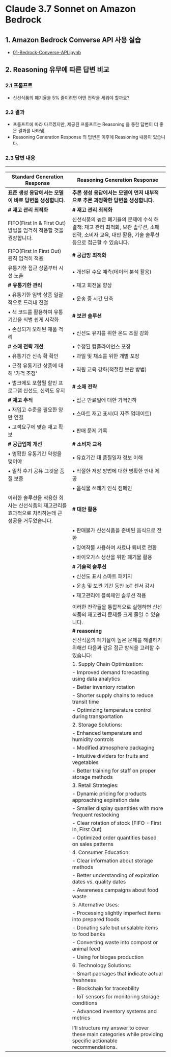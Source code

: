 # Claude 3.7 Sonnet on Amazon Bedrock

## 1. Amazon Bedrock Converse API 사용 실습
- [01-Bedrock-Converse-API.ipynb](01-Bedrock-Converse-API.ipynb)


## 2. Reasoning 유무에 따른 답변 비교
### 2.1 프롬프트
- 신선식품의 폐기율을 5% 줄이려면 어떤 전략을 세워야 할까요?

### 2.2 결과
- 프롬프트에 따라 다르겠지만, 제공된 프롬프트는 Reasoning 을 통한 답변이 더 좋은 결과를 나타냄. 
- Reasoning Generation Response 의 답변은 이후에 Reasioning 내용이 있습니다.

### 2.3 답변 내용
---

| Standard Generation Response | Reasoning Generation Response |
|------------------------------|-------------------------------|
| **표준 생성 응답에서는 모델이 바로 답변을 생성합니다.** | **추론 생성 응답에서는 모델이 먼저 내부적으로 추론 과정확한 답변을 생성합니다.** |
| **# 재고 관리 최적화** | **# 재고 관리 최적화** |
| FIFO(First In & First Out) 방법을 엄격히 적용할 것을 권장합니다. | 신선식품의 높은 폐기율의 문제에 수식 해결책: 재고 관리 최적화, 보관 솔루션, 소매 전략, 소비자 교육, 대안 활용, 기술 솔루션 등으로 접근할 수 있습니다. |
| FIFO(First In First Out) 원칙 엄격히 적용 | **# 공급망 최적화** |
| 유통기한 접근 상품부터 시선 노출 | • 개선된 수요 예측(데이터 분석 활용) |
| **# 유통기한 관리** | • 재고 회전율 향상 |
| • 유통기한 임박 상품 일괄적으로 드러내 진열 | • 운송 중 시간 단축 |
| • 색 코드를 활용하여 유통기간을 식별 쉽게 시각화 | **# 보관 솔루션** |
| • 손상되거 오래된 재품 격리 | • 신선도 유지를 위한 온도 조절 강화 |
| **# 소매 전략 개선** | • 수정된 컴플라이언스 포장 |
| • 유통기간 신속 확 확인 | • 과일 및 채소를 위한 개별 포장 |
| • 근접 유통기간 상품에 대해 '가격 조정' | • 직원 교육 강화(적절한 보관 방법) |
| • 벌크에도 포함될 할인 프로그램 신선도, 신뢰도 유지 | **# 소매 전략** |
| **# 재고 추적** | • 접근 만료일에 대한 가격인하 |
| • 재입고 수준을 필요한 양만 연결 | • 스마트 재고 표시(더 자주 업데이트) |
| • 고객요구에 맞춘 재고 확보 | • 판매 문제 기록 |
| **# 공급업체 개선** | **# 소비자 교육** |
| • 명확한 유통기간 약정을 맺어야 | • 유효기간 대 품질일자 정보 이해 |
| • 밀착 후기 공유 그것을 품질 보증 | • 적절한 저장 방법에 대한 명확한 안내 제공 |
| | • 음식물 쓰레기 인식 캠페인 |
| 이러한 솔루션을 적용한 회사는 신선식품의 재고관리를 효과적으로 처리하는데 큰 성공을 거두었습니다. | **# 대안 활용** |
| | • 판매불가 신선식품을 준비된 음식으로 전환 |
| | • 잉여작물 사용하여 사료나 퇴비로 전환 |
| | • 바이오가스 생산을 위한 폐기물 활용 |
| | **# 기술적 솔루션** |
| | • 신선도 표시 스마트 패키지 |
| | • 운송 및 보관 기간 동안 IoT 센서 감시 |
| | • 재고관리에 블록체인 솔루션 적용 |
| | |
| | 이러한 전략들을 통합적으로 실행하면 신선식품의 재고관리 문제를 크게 줄일 수 있습니다. |
| | **# reasoning** |
| | 신선식품의 폐기율이 높은 문제를 해결하기 위해선 다음과 같은 접근 방식을 고려할 수 있습니다: |
| | 1. Supply Chain Optimization: |
| | - Improved demand forecasting using data analytics |
| | - Better inventory rotation |
| | - Shorter supply chains to reduce transit time |
| | - Optimizing temperature control during transportation |
| | 2. Storage Solutions: |
| | - Enhanced temperature and humidity controls |
| | - Modified atmosphere packaging |
| | - Intuitive dividers for fruits and vegetables |
| | - Better training for staff on proper storage methods |
| | 3. Retail Strategies: |
| | - Dynamic pricing for products approaching expiration date |
| | - Smaller display quantities with more frequent restocking |
| | - Clear rotation of stock (FIFO - First In, First Out) |
| | - Optimized order quantities based on sales patterns |
| | 4. Consumer Education: |
| | - Clear information about storage methods |
| | - Better understanding of expiration dates vs. quality dates |
| | - Awareness campaigns about food waste |
| | 5. Alternative Uses: |
| | - Processing slightly imperfect items into prepared foods |
| | - Donating safe but unsalable items to food banks |
| | - Converting waste into compost or animal feed |
| | - Using for biogas production |
| | 6. Technology Solutions: |
| | - Smart packages that indicate actual freshness |
| | - Blockchain for traceability |
| | - IoT sensors for monitoring storage conditions |
| | - Advanced inventory systems and metrics |
| | |
| | I'll structure my answer to cover these main categories while providing specific actionable recommendations. |